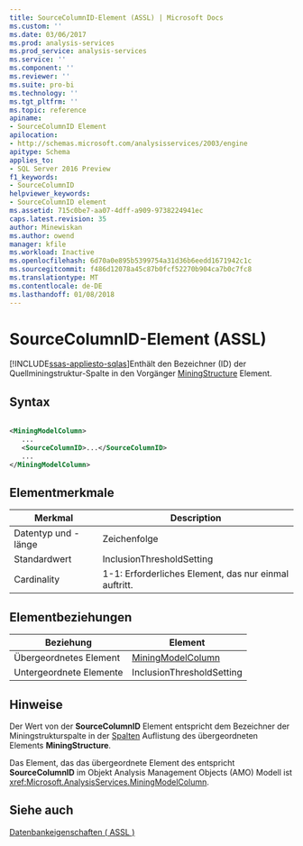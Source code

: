 ```yaml
---
title: SourceColumnID-Element (ASSL) | Microsoft Docs
ms.custom: ''
ms.date: 03/06/2017
ms.prod: analysis-services
ms.prod_service: analysis-services
ms.service: ''
ms.component: ''
ms.reviewer: ''
ms.suite: pro-bi
ms.technology: ''
ms.tgt_pltfrm: ''
ms.topic: reference
apiname:
- SourceColumnID Element
apilocation:
- http://schemas.microsoft.com/analysisservices/2003/engine
apitype: Schema
applies_to:
- SQL Server 2016 Preview
f1_keywords:
- SourceColumnID
helpviewer_keywords:
- SourceColumnID element
ms.assetid: 715c0be7-aa07-4dff-a909-9738224941ec
caps.latest.revision: 35
author: Minewiskan
ms.author: owend
manager: kfile
ms.workload: Inactive
ms.openlocfilehash: 6d70a0e895b5399754a31d36b6eedd1671942c1c
ms.sourcegitcommit: f486d12078a45c87b0fcf52270b904ca7b0c7fc8
ms.translationtype: MT
ms.contentlocale: de-DE
ms.lasthandoff: 01/08/2018
---
```

# <a name="sourcecolumnid-element-assl"></a>SourceColumnID-Element (ASSL)
[!INCLUDE[ssas-appliesto-sqlas](../../../includes/ssas-appliesto-sqlas.md)]Enthält den Bezeichner (ID) der Quellminingstruktur-Spalte in den Vorgänger [MiningStructure](../../../analysis-services/scripting/objects/miningstructure-element-assl.md) Element.  
  
## <a name="syntax"></a>Syntax  
  
```xml  
  
<MiningModelColumn>  
   ...  
   <SourceColumnID>...</SourceColumnID>  
   ...  
</MiningModelColumn>  
```  
  
## <a name="element-characteristics"></a>Elementmerkmale  
  
|Merkmal|Description|  
|--------------------|-----------------|  
|Datentyp und -länge|Zeichenfolge|  
|Standardwert|InclusionThresholdSetting|  
|Cardinality|1-1: Erforderliches Element, das nur einmal auftritt.|  
  
## <a name="element-relationships"></a>Elementbeziehungen  
  
|Beziehung|Element|  
|------------------|-------------|  
|Übergeordnetes Element|[MiningModelColumn](../../../analysis-services/scripting/data-type/miningmodelcolumn-data-type-assl.md)|  
|Untergeordnete Elemente|InclusionThresholdSetting|  
  
## <a name="remarks"></a>Hinweise  
 Der Wert von der **SourceColumnID** Element entspricht dem Bezeichner der Miningstrukturspalte in der [Spalten](../../../analysis-services/scripting/collections/columns-element-assl.md) Auflistung des übergeordneten Elements **MiningStructure**.  
  
 Das Element, das das übergeordnete Element des entspricht **SourceColumnID** im Objekt Analysis Management Objects (AMO) Modell ist <xref:Microsoft.AnalysisServices.MiningModelColumn>.  
  
## <a name="see-also"></a>Siehe auch  
 [Datenbankeigenschaften &#40; ASSL &#41;](../../../analysis-services/scripting/properties/properties-assl.md)  
  
  
